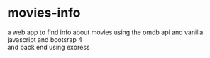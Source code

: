# movies-info
a web app to find info about movies using the omdb api and vanilla javascript and bootsrap 4  
and back end using express
